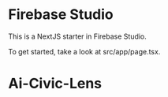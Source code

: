 # Firebase Studio

This is a NextJS starter in Firebase Studio.

To get started, take a look at src/app/page.tsx.
# Ai-Civic-Lens
